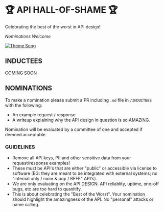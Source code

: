 # :trophy: API HALL-OF-SHAME :trophy:
Celebrating the best of the worst in API design!

*Nominations Welcome*

[![Theme Song](https://img.youtube.com/vi/nSKp2StlS6s/0.jpg)](https://www.youtube.com/watch?v=nSKp2StlS6s)

## INDUCTEES

COMING SOON

## NOMINATIONS

To make a nomination please submit a PR including `.md` file in `/INDUCTEES` with the following:

- An example request / response
- A writeup explaining why the API design in question is so AMAZING.

Nomination will be evaluated by a committee of one and accepted if deemed acceptable.

### GUIDELINES

- Remove all API keys, PII and other sensitive data from your request/response examples!
- These must be API's that are either "public" or accessible via license to software (EG: they are meant to be integrated with external systems; no "internal only / mom & pop / BFFE" API's).
- We are only evaluating on the API DESIGN. API reliablity, uptime, one-off bugs, etc are too hard to quanitify.
- This is about celebrating the "Best of the Worst".  Your nomination should highlight the amazingness of the API. No "personal" attacks or name calling.
